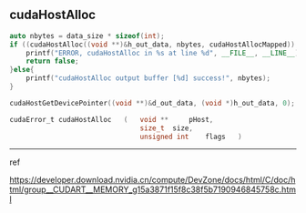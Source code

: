 ## cudaHostAlloc

```cpp
auto nbytes = data_size * sizeof(int);
if ((cudaHostAlloc((void **)&h_out_data, nbytes, cudaHostAllocMapped)) != 0){
    printf("ERROR, cudaHostAlloc in %s at line %d", __FILE__, __LINE__);
    return false;
}else{
    printf("cudaHostAlloc output buffer [%d] success!", nbytes);
}

cudaHostGetDevicePointer((void **)&d_out_data, (void *)h_out_data, 0);     
```          


```c
cudaError_t cudaHostAlloc	(	void ** 	pHost,
                                size_t 	size,
                                unsigned int 	flags	)	
```
------------------------------------

ref   

https://developer.download.nvidia.cn/compute/DevZone/docs/html/C/doc/html/group__CUDART__MEMORY_g15a3871f15f8c38f5b7190946845758c.html

